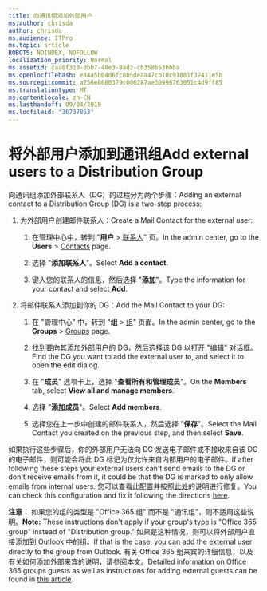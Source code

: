 ```yaml
---
title: 向通讯组添加外部用户
ms.author: chrisda
author: chrisda
ms.audience: ITPro
ms.topic: article
ROBOTS: NOINDEX, NOFOLLOW
localization_priority: Normal
ms.assetid: caa0f310-0bb7-48e3-8ad2-cb358b53bbba
ms.openlocfilehash: e84a5b04d6fc805deaa47cb10c91081f37411e5b
ms.sourcegitcommit: a256e8680379c006287ae30996763051c4d9ff85
ms.translationtype: MT
ms.contentlocale: zh-CN
ms.lasthandoff: 09/04/2019
ms.locfileid: "36737863"
---
```

# <a name="add-external-users-to-a-distribution-group"></a><span data-ttu-id="53008-102">将外部用户添加到通讯组</span><span class="sxs-lookup"><span data-stu-id="53008-102">Add external users to a Distribution Group</span></span>

<span data-ttu-id="53008-103">向通讯组添加外部联系人（DG）的过程分为两个步骤：</span><span class="sxs-lookup"><span data-stu-id="53008-103">Adding an external contact to a Distribution Group (DG) is a two-step process:</span></span>
  
1. <span data-ttu-id="53008-104">为外部用户创建邮件联系人：</span><span class="sxs-lookup"><span data-stu-id="53008-104">Create a Mail Contact for the external user:</span></span>
    
    1. <span data-ttu-id="53008-105">在管理中心中，转到 "**用户** > [联系人](https://admin.microsoft.com/adminportal/home#/Contact)" 页。</span><span class="sxs-lookup"><span data-stu-id="53008-105">In the admin center, go to the **Users** > [Contacts](https://admin.microsoft.com/adminportal/home#/Contact) page.</span></span> 
    
    2. <span data-ttu-id="53008-106">选择 "**添加联系人**"。</span><span class="sxs-lookup"><span data-stu-id="53008-106">Select **Add a contact**.</span></span>
    
    3. <span data-ttu-id="53008-107">键入您的联系人的信息，然后选择 "**添加**"。</span><span class="sxs-lookup"><span data-stu-id="53008-107">Type the information for your contact and select **Add**.</span></span>
    
2. <span data-ttu-id="53008-108">将邮件联系人添加到你的 DG：</span><span class="sxs-lookup"><span data-stu-id="53008-108">Add the Mail Contact to your DG:</span></span>
    
    1. <span data-ttu-id="53008-109">在 "管理中心" 中，转到 "**组** > [组](https://admin.microsoft.com/adminportal/home#/groups)" 页面。</span><span class="sxs-lookup"><span data-stu-id="53008-109">In the admin center, go to the **Groups** > [Groups](https://admin.microsoft.com/adminportal/home#/groups) page.</span></span> 
    
    2. <span data-ttu-id="53008-110">找到要向其添加外部用户的 DG，然后选择该 DG 以打开 "编辑" 对话框。</span><span class="sxs-lookup"><span data-stu-id="53008-110">Find the DG you want to add the external user to, and select it to open the edit dialog.</span></span>
    
    3. <span data-ttu-id="53008-111">在 "**成员**" 选项卡上，选择 "**查看所有和管理成员**"。</span><span class="sxs-lookup"><span data-stu-id="53008-111">On the **Members** tab, select **View all and manage members**.</span></span> 
    
    4. <span data-ttu-id="53008-112">选择 "**添加成员**"。</span><span class="sxs-lookup"><span data-stu-id="53008-112">Select **Add members**.</span></span>
    
    5. <span data-ttu-id="53008-113">选择您在上一步中创建的邮件联系人，然后选择 "**保存**"。</span><span class="sxs-lookup"><span data-stu-id="53008-113">Select the Mail Contact you created on the previous step, and then select **Save**.</span></span>
    
<span data-ttu-id="53008-114">如果执行这些步骤后，你的外部用户无法向 DG 发送电子邮件或不接收来自该 DG 的电子邮件，则可能会将此 DG 标记为仅允许来自内部用户的电子邮件。</span><span class="sxs-lookup"><span data-stu-id="53008-114">If after following these steps your external users can't send emails to the DG or don't receive emails from it, it could be that the DG is marked to only allow emails from internal users.</span></span> <span data-ttu-id="53008-115">您可以查看此配置并按照[此处](https://docs.microsoft.com/exchange/mail-flow-best-practices/non-delivery-reports-in-exchange-online/fix-error-code-5-7-133-in-exchange-online)的说明进行修复。</span><span class="sxs-lookup"><span data-stu-id="53008-115">You can check this configuration and fix it following the directions [here](https://docs.microsoft.com/exchange/mail-flow-best-practices/non-delivery-reports-in-exchange-online/fix-error-code-5-7-133-in-exchange-online).</span></span>
  
 <span data-ttu-id="53008-116">**注意：** 如果您的组的类型是 "Office 365 组" 而不是 "通讯组"，则不适用这些说明。</span><span class="sxs-lookup"><span data-stu-id="53008-116">**Note:** These instructions don't apply if your group's type is "Office 365 group" instead of "Distribution group."</span></span> <span data-ttu-id="53008-117">如果是这种情况，则可以将外部用户直接添加到 Outlook 中的组。</span><span class="sxs-lookup"><span data-stu-id="53008-117">If that is the case, you can add the external user directly to the group from Outlook.</span></span> <span data-ttu-id="53008-118">有关 Office 365 组来宾的详细信息，以及有关如何添加外部来宾的说明，请参阅[本文](https://support.office.com/article/Guest-access-in-Office-365-Groups-bfc7a840-868f-4fd6-a390-f347bf51aff6.aspx)。</span><span class="sxs-lookup"><span data-stu-id="53008-118">Detailed information on Office 365 groups guests as well as instructions for adding external guests can be found in [this article](https://support.office.com/article/Guest-access-in-Office-365-Groups-bfc7a840-868f-4fd6-a390-f347bf51aff6.aspx).</span></span>
  